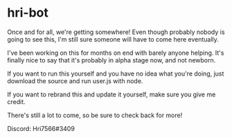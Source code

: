 # hri-bot
Once and for all, we're getting somewhere! Even though probably nobody is going to see this, I'm still sure someone will have to come here eventually.

I've been working on this for months on end with barely anyone helping. It's finally nice to say that it's probably in alpha stage now, and not newborn.

If you want to run this yourself and you have no idea what you're doing, just download the source and run user.js with node.

If you want to rebrand this and update it yourself, make sure you give me credit.

There's still a lot to come, so be sure to check back for more!

Discord:
Hri7566#3409
